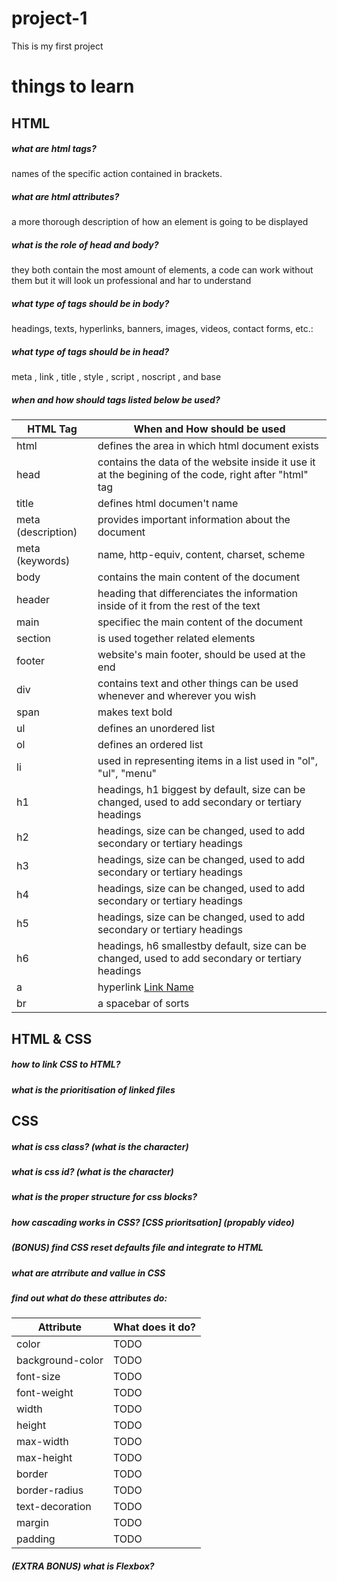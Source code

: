 # project-1

This is my first project

# things to learn

## HTML

##### what are html tags?

names of the specific action contained in brackets.

##### what are html attributes?

a more thorough description of how an element is going to be displayed

##### what is the role of head and body?

they both contain the most amount of elements, a code can work without them but it will look un professional and har to understand

##### what type of tags should be in body?

headings, texts, hyperlinks, banners, images, videos, contact forms, etc.:

##### what type of tags should be in head?

meta , link , title , style , script , noscript , and base

##### when and how should tags listed below be used?

| HTML Tag           | When and How should be used                                                                           |
| ------------------ | ----------------------------------------------------------------------------------------------------- |
| html               | defines the area in which html document exists                                                        |
| head               | contains the data of the website inside it use it at the begining of the code, right after "html" tag |
| title              | defines html documen't name                                                                           |
| meta (description) | provides important information about the document                                                     |
| meta (keywords)    | name, http-equiv, content, charset, scheme                                                            |
| body               | contains the main content of the document                                                             |
| header             | heading that differenciates the information inside of it from the rest of the text                    |
| main               | specifiec the main content of the document                                                            |
| section            | is used together related elements                                                                     |
| footer             | website's main footer, should be used at the end                                                      |
| div                | contains text and other things can be used whenever and wherever you wish                             |
| span               | makes text bold                                                                                       |
| ul                 | defines an unordered list                                                                             |
| ol                 | defines an ordered list                                                                               |
| li                 | used in representing items in a list used in "ol", "ul", "menu"                                       |
| h1                 | headings, h1 biggest by default, size can be changed, used to add secondary or tertiary headings      |
| h2                 | headings, size can be changed, used to add secondary or tertiary headings                             |
| h3                 | headings, size can be changed, used to add secondary or tertiary headings                             |
| h4                 | headings, size can be changed, used to add secondary or tertiary headings                             |
| h5                 | headings, size can be changed, used to add secondary or tertiary headings                             |
| h6                 | headings, h6 smallestby default, size can be changed, used to add secondary or tertiary headings      |
| a                  | hyperlink <a href = "link"> Link Name </a>                                                            |
| br                 | a spacebar of sorts                                                                                   |

## HTML & CSS

##### how to link CSS to HTML?

##### what is the prioritisation of linked files

## CSS

##### what is css class? (what is the character)

##### what is css id? (what is the character)

##### what is the proper structure for css blocks?

##### how cascading works in CSS? [CSS prioritsation] (propably video)

##### (BONUS) find CSS reset defaults file and integrate to HTML

##### what are atrribute and vallue in CSS

##### find out what do these attributes do:

| Attribute        | What does it do? |
| ---------------- | ---------------- |
| color            | TODO             |
| background-color | TODO             |
| font-size        | TODO             |
| font-weight      | TODO             |
| width            | TODO             |
| height           | TODO             |
| max-width        | TODO             |
| max-height       | TODO             |
| border           | TODO             |
| border-radius    | TODO             |
| text-decoration  | TODO             |
| margin           | TODO             |
| padding          | TODO             |

##### (EXTRA BONUS) what is Flexbox?
